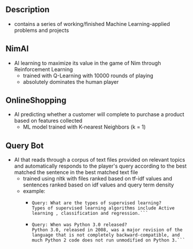 ## Description
- contains a series of working/finished Machine Learning-applied problems and projects

## NimAI
- AI learning to maximize its value in the game of Nim through Reinforcement Learning
  - trained with Q-Learning with 10000 rounds of playing
  - absolutely dominates the human player

## OnlineShopping
- AI predicting whether a customer will complete to purchase a product based on features collected
  - ML model trained with K-nearest Neighbors (k = 1)
  
## Query Bot
- AI that reads through a corpus of text files provided on relevant topics and automatically responds to the player's query according to the best matched the sentence in the best matched text file
  - trained using nltk with files ranked based on tf-idf values and sentences ranked based on idf values and query term density
  - example:
    - ```$ python questions.py corpus
      Query: What are the types of supervised learning?
      Types of supervised learning algorithms include Active learning , classification and regression.```
      
    - ```$ python questions.py corpus
      Query: When was Python 3.0 released?
      Python 3.0, released in 2008, was a major revision of the language that is not completely backward-compatible, and much Python 2 code does not run unmodified on Python 3.```
